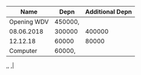 ﻿Name|Depn|Additional Depn
-|-|-|
Opening WDV|450000,
08.06.2018|300000|400000
12.12.18|60000|80000
Computer|60000,
,,
,|